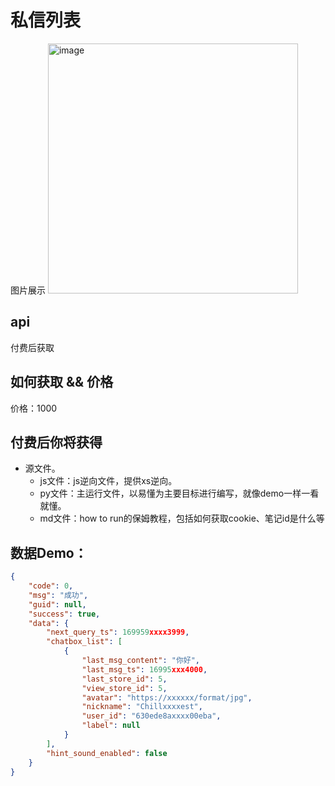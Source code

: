# 私信列表

图片展示
<img width="400" alt="image" src="https://github.com/submato/xhscrawl/assets/55040284/1057cddf-609f-4f42-bd52-9df4cddb9b89">

## api
付费后获取


## 如何获取 && 价格

价格：1000

## 付费后你将获得
  - 源文件。
    - js文件：js逆向文件，提供xs逆向。
    - py文件：主运行文件，以易懂为主要目标进行编写，就像demo一样一看就懂。
    - md文件：how to run的保姆教程，包括如何获取cookie、笔记id是什么等



## 数据Demo：

```json
{
    "code": 0,
    "msg": "成功",
    "guid": null,
    "success": true,
    "data": {
        "next_query_ts": 169959xxxx3999,
        "chatbox_list": [
            {
                "last_msg_content": "你好",
                "last_msg_ts": 16995xxx4000,
                "last_store_id": 5,
                "view_store_id": 5,
                "avatar": "https://xxxxxx/format/jpg",
                "nickname": "Chillxxxxest",
                "user_id": "630ede8axxxx00eba",
                "label": null
            }
        ],
        "hint_sound_enabled": false
    }
}
```
